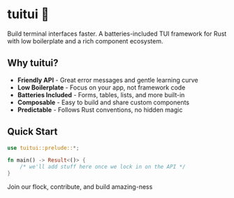 # tuitui 🐧

Build terminal interfaces faster. A batteries-included TUI framework for Rust 
with low boilerplate and a rich component ecosystem.

## Why tuitui?

- **Friendly API** - Great error messages and gentle learning curve
- **Low Boilerplate** - Focus on your app, not framework code
- **Batteries Included** - Forms, tables, lists, and more built-in
- **Composable** - Easy to build and share custom components
- **Predictable** - Follows Rust conventions, no hidden magic

## Quick Start

```rust
use tuitui::prelude::*;

fn main() -> Result<()> {
    /* we'll add stuff here once we lock in on the API */
}
```

Join our flock, contribute, and build amazing-ness